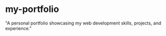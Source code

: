 # my-portfolio
"A personal portfolio showcasing my web development skills, projects, and experience."
